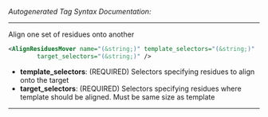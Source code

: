 <!-- THIS IS AN AUTOGENERATED FILE: Don't edit it directly, instead change the schema definition in the code itself. -->

_Autogenerated Tag Syntax Documentation:_

---
Align one set of residues onto another

```xml
<AlignResiduesMover name="(&string;)" template_selectors="(&string;)"
        target_selectors="(&string;)" />
```

-   **template_selectors**: (REQUIRED) Selectors specifying residues to align onto the target
-   **target_selectors**: (REQUIRED) Selectors specifying residues where template should be aligned. Must be same size as template

---
